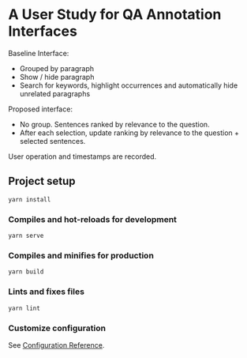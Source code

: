 # A User Study for QA Annotation Interfaces

Baseline Interface:

* Grouped by paragraph
* Show / hide paragraph
* Search for keywords, highlight occurrences and automatically hide unrelated paragraphs

Proposed interface:

* No group. Sentences ranked by relevance to the question.
* After each selection, update ranking by relevance to the question + selected sentences.

User operation and timestamps are recorded.

## Project setup
```
yarn install
```

### Compiles and hot-reloads for development
```
yarn serve
```

### Compiles and minifies for production
```
yarn build
```

### Lints and fixes files
```
yarn lint
```

### Customize configuration
See [Configuration Reference](https://cli.vuejs.org/config/).
